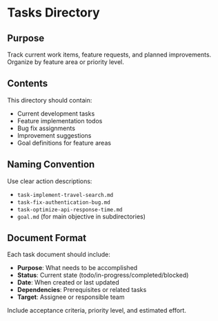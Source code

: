 # Tasks Directory

## Purpose

Track current work items, feature requests, and planned improvements. Organize by feature area or priority level.

## Contents

This directory should contain:
- Current development tasks
- Feature implementation todos
- Bug fix assignments
- Improvement suggestions
- Goal definitions for feature areas

## Naming Convention

Use clear action descriptions:
- `task-implement-travel-search.md`
- `task-fix-authentication-bug.md`
- `task-optimize-api-response-time.md`
- `goal.md` (for main objective in subdirectories)

## Document Format

Each task document should include:
- **Purpose**: What needs to be accomplished
- **Status**: Current state (todo/in-progress/completed/blocked)
- **Date**: When created or last updated
- **Dependencies**: Prerequisites or related tasks
- **Target**: Assignee or responsible team

Include acceptance criteria, priority level, and estimated effort.
